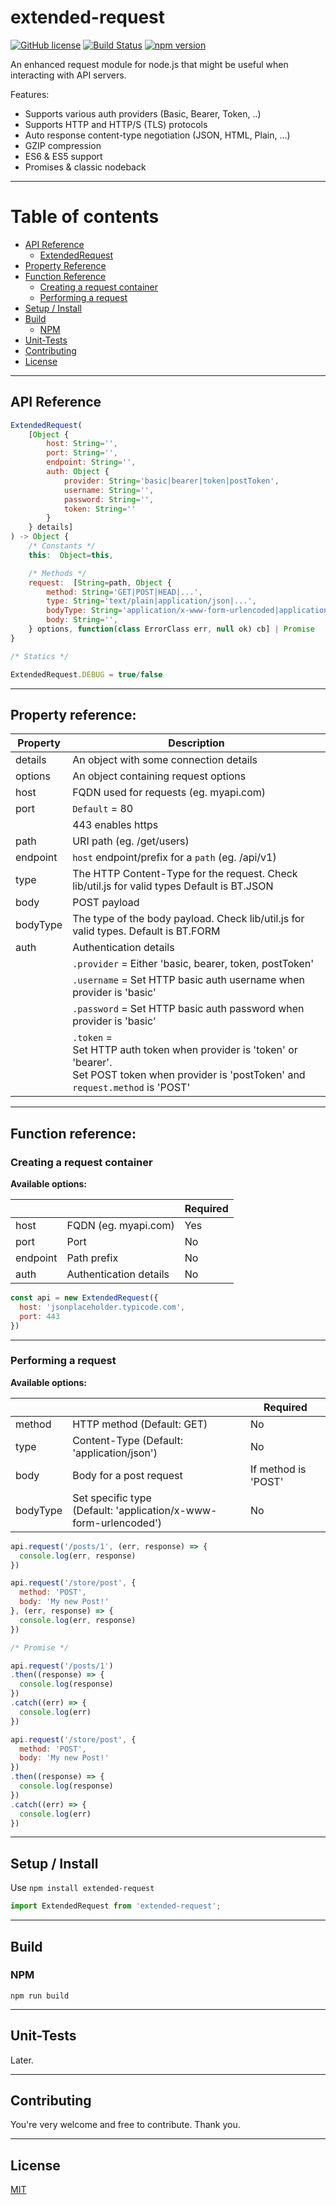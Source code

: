 
# extended-request

[![GitHub license](https://img.shields.io/badge/license-MIT-blue.svg)](../master/LICENSE.MD) [![Build Status](https://travis-ci.org/Burnett01/extended-request.svg?branch=master)](https://travis-ci.org/Burnett01/extended-request) [![npm version](https://badge.fury.io/js/extended-request.svg?ver=88)](https://badge.fury.io/js/extended-request)

An enhanced request module for node.js that might be useful when interacting with API servers.

Features:
  * Supports various auth providers (Basic, Bearer, Token, ..)
  * Supports HTTP and HTTP/S (TLS) protocols
  * Auto response content-type negotiation (JSON, HTML, Plain, ...)
  * GZIP compression
  * ES6 & ES5 support
  * Promises & classic nodeback

---

# Table of contents
* [API Reference](#api-reference)
  * [ExtendedRequest](#extendedrequest)
* [Property Reference](#property-reference)
* [Function Reference](#function-reference)
  * [Creating a request container](#creating-a-request-container)
  * [Performing a request](#performing-a-request)
* [Setup / Install](#setup-install)
* [Build](#build)
  * [NPM](#npm)
* [Unit-Tests](#unit-tests)
* [Contributing](#contributing)
* [License](#license)

---

## API Reference

```javascript
ExtendedRequest(
    [Object {
        host: String='',
        port: String='',
        endpoint: String='',
        auth: Object { 
            provider: String='basic|bearer|token|postToken',
            username: String='',
            password: String='',
            token: String=''
        }
    } details]
) -> Object {
    /* Constants */
    this:  Object=this,

    /* Methods */
    request:  [String=path, Object {
        method: String='GET|POST|HEAD|...',
        type: String='text/plain|application/json|...',
        bodyType: String='application/x-www-form-urlencoded|application/json|...',
        body: String='',
    } options, function(class ErrorClass err, null ok) cb] | Promise
}

/* Statics */

ExtendedRequest.DEBUG = true/false
```

---

## Property reference:

| Property | Description |
| ------ | ----------- |
| details | An object with some connection details |
| options | An object containing request options |
| host | FQDN used for requests (eg. myapi.com) |
| port | ``Default`` = 80
|  | 443 enables https |
| path | URI path (eg. /get/users)
| endpoint | ``host`` endpoint/prefix for a ``path`` (eg. /api/v1)
| type | The HTTP Content-Type for the request. Check lib/util.js for valid types Default is BT.JSON
| body | POST payload
| bodyType | The type of the body payload. Check lib/util.js for valid types. Default is BT.FORM
| auth | Authentication details 
|  |``.provider`` = Either 'basic, bearer, token, postToken' |
|  |``.username`` = Set HTTP basic auth username when provider is 'basic' |
|  |``.password`` = Set HTTP basic auth password when provider is 'basic' |
|  |``.token`` = <br />Set HTTP auth token when provider is 'token' or 'bearer'. <br />Set POST token when provider is 'postToken' and ``request.method`` is 'POST'  |

---

## Function reference:

### Creating a request container

**Available options:**

| |  | Required | 
| ------ | ----------- | ------ |
| host | FQDN (eg. myapi.com) | Yes |
| port | Port | No |
| endpoint | Path prefix | No |
| auth | Authentication details | No |

```javascript
const api = new ExtendedRequest({
  host: 'jsonplaceholder.typicode.com',
  port: 443
})
```

---

### Performing a request

**Available options:**

| |  | Required | 
| ------ | ----------- | ------ |
| method | HTTP method (Default: GET) | No |
| type | Content-Type (Default: 'application/json') | No |
| body | Body for a post request | If method is 'POST' |
| bodyType | Set specific type <br />(Default: 'application/x-www-form-urlencoded')| No|

```javascript
api.request('/posts/1', (err, response) => {
  console.log(err, response)
})

api.request('/store/post', {
  method: 'POST',
  body: 'My new Post!'
}, (err, response) => {
  console.log(err, response)
})

/* Promise */

api.request('/posts/1')
.then((response) => {
  console.log(response)
})
.catch((err) => {
  console.log(err)
})

api.request('/store/post', {
  method: 'POST',
  body: 'My new Post!'
})
.then((response) => {
  console.log(response)
})
.catch((err) => {
  console.log(err)
})
```

---

## Setup / Install

Use `npm install extended-request` 

```javascript
import ExtendedRequest from 'extended-request';
```

---

## Build

### NPM

```npm run build```

---

## Unit-Tests

Later.

---

## Contributing

You're very welcome and free to contribute. Thank you.

---

## License

[MIT](LICENSE)
